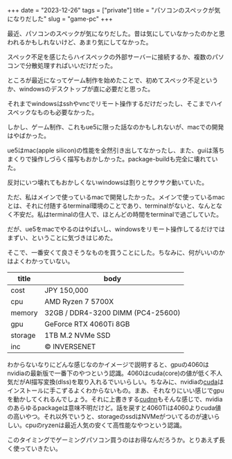 +++
date = "2023-12-26"
tags = ["private"]
title = "パソコンのスペックが気になりだした"
slug = "game-pc"
+++

最近、パソコンのスペックが気になりだした。昔は気にしていなかったのかと思われるかもしれないけど、あまり気にしてなかった。

スペック不足を感じたらハイスペックの外部サーバーに接続するか、複数のパソコンで分散処理すればいいだけだった。

ところが最近になってゲーム制作を始めたことで、初めてスペック不足というか、windowsのデスクトップが直に必要だと思った。

それまでwindowsはsshやvncでリモート操作するだけだったし、そこまでハイスペックなものも必要なかった。

しかし、ゲーム制作、これもue5に限った話なのかもしれないが、macでの開発はやばかった。

ue5はmac(apple silicon)の性能を全然引き出してなかったし、また、guiは落ちまくりで操作しづらく描写もおかしかった。package-buildも完全に壊れていた。

反対にいつ壊れてもおかしくないwindowsは割りとサクサク動いていた。

ただ、私はメインで使っているmacで開発したかった。メインで使っているmacとは、それに付随するterminal環境のことであり、terminalがないと、なんとなく不安だ。私はterminalの住人で、ほとんどの時間をterminalで過ごしていた。

だが、ue5をmacでやるのはやばいし、windowsをリモート操作してるだけではまずい、ということに気づきはじめた。

そこで、一番安くて良さそうなものを買うことにした。ちなみに、何がいいのかはよくわかっていない。

|title|body|
|---|---|
|cost|JPY 150,000|
|cpu|AMD Ryzen 7 5700X|
|memory|32GB / DDR4-3200 DIMM (PC4-25600)|
|gpu|GeForce RTX 4060Ti 8GB|
|storage|1TB M.2 NVMe SSD|
|inc|© INVERSENET|

わからないなりにどんな感じなのかイメージで説明すると、gpuの4060はnvidiaの最新版で一番下のやつという認識。4060はcuda(core)の値が低く不人気だがAI描写変換(dlss)を取り入れるでいいらしい。ちなみに、nvidiaの[cuda](https://developer.nvidia.com/cuda-toolkit-archive)はインストールに手こずるよくわからないもの。まあ、それなりにいい感じでgpuを動かしてくれるんでしょう。それに上書きする[cudnn](https://developer.nvidia.com/rdp/cudnn-archive)もそんな感じで、nvidiaのあらゆるpackageは意味不明だけど。話を戻すと4060Tiは4060よりcuda値の高いやつ。それ以外でいうと、storageのssdはNVMeがついてるのが速いらしい。cpuのryzenは最近人気の安くて高性能なやつという認識。

このタイミングでゲーミングパソコン買うのはお得なんだろうか。とりあえず長く使っていきたい。


